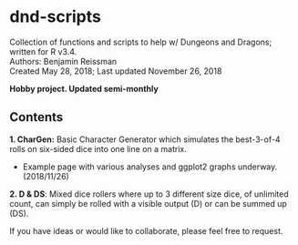 # dnd-scripts
Collection of functions and scripts to help w/ Dungeons and Dragons; written for R v3.4.  
Authors: Benjamin Reissman  
Created May 28, 2018; Last updated November 26, 2018

**Hobby project. Updated semi-monthly**


## Contents
**1. CharGen:** Basic Character Generator which simulates the best-3-of-4 rolls on six-sided dice into one line on a matrix.
 * Example page with various analyses and ggplot2 graphs underway. (2018/11/26)
 
**2. D & DS**: Mixed dice rollers where up to 3 different size dice, of unlimited count, can simply be rolled with a visible output (D) or can be summed up (DS).

If you have ideas or would like to collaborate, please feel free to request.
